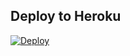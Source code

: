 ## Deploy to Heroku

[![Deploy](https://www.herokucdn.com/deploy/button.svg)](https://heroku.com/deploy?template=https://github.com/itspriyo/Priyo_Music)
